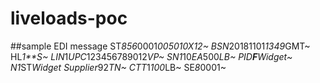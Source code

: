 # liveloads-poc


##sample EDI message
ST*856*0001*005010X12~
BSN*20181101*1349*GMT~
HL*1**S~
LIN*1*UPC*123456789012*VP~
SN1*10*EA*500*LB~
PID**F**Widget~
N1*ST*Widget Supplier*92*TN~
CTT*1*100*LB~
SE*8*0001~
